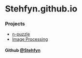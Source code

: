 # Stehfyn.github.io
### Projects
- [n-puzzle](https://Stehfyn.github.io/npuzzle/)
- [Image Processing](https://Stehfyn.github.io/cs474/)
#### Github [@Stehfyn](https://github.com/Stehfyn)
